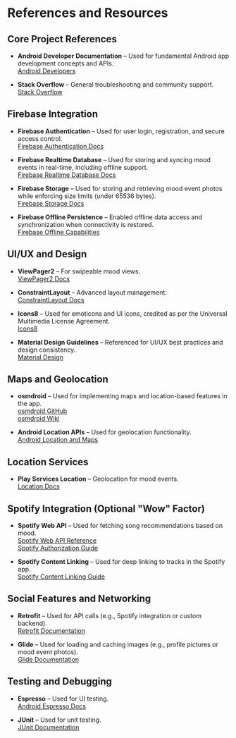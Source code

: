 # References and Resources

## Core Project References
- **Android Developer Documentation** – Used for fundamental Android app development concepts and APIs.  
  [Android Developers](https://developer.android.com/docs)

- **Stack Overflow** – General troubleshooting and community support.  
  [Stack Overflow](https://stackoverflow.com/)

## Firebase Integration
- **Firebase Authentication** – Used for user login, registration, and secure access control.  
  [Firebase Authentication Docs](https://firebase.google.com/docs/auth)

- **Firebase Realtime Database** – Used for storing and syncing mood events in real-time, including offline support.  
  [Firebase Realtime Database Docs](https://firebase.google.com/docs/database)

- **Firebase Storage** – Used for storing and retrieving mood event photos while enforcing size limits (under 65536 bytes).  
  [Firebase Storage Docs](https://firebase.google.com/docs/storage)

- **Firebase Offline Persistence** – Enabled offline data access and synchronization when connectivity is restored.  
  [Firebase Offline Capabilities](https://firebase.google.com/docs/database/android/offline-capabilities)

## UI/UX and Design
- **ViewPager2** – For swipeable mood views.  
  [ViewPager2 Docs](https://developer.android.com/guide/navigation/navigation-swipe-view-2)

- **ConstraintLayout** – Advanced layout management.  
  [ConstraintLayout Docs](https://developer.android.com/training/constraint-layout)

- **Icons8** – Used for emoticons and UI icons, credited as per the Universal Multimedia License Agreement.  
  [Icons8](https://icons8.com)
  
- **Material Design Guidelines** – Referenced for UI/UX best practices and design consistency.  
  [Material Design](https://material.io/design)

## Maps and Geolocation
- **osmdroid** – Used for implementing maps and location-based features in the app.  
  [osmdroid GitHub](https://github.com/osmdroid/osmdroid)  
  [osmdroid Wiki](https://github.com/osmdroid/osmdroid/wiki)

- **Android Location APIs** – Used for geolocation functionality.  
  [Android Location and Maps](https://developer.android.com/training/location)

## Location Services
- **Play Services Location** – Geolocation for mood events.  
  [Location Docs](https://developers.google.com/location-context)

## Spotify Integration (Optional "Wow" Factor)
- **Spotify Web API** – Used for fetching song recommendations based on mood.  
  [Spotify Web API Reference](https://developer.spotify.com/documentation/web-api/reference/get-recommendations)  
  [Spotify Authorization Guide](https://developer.spotify.com/documentation/web-api/concepts/authorization)

- **Spotify Content Linking** – Used for deep linking to tracks in the Spotify app.  
  [Spotify Content Linking Guide](https://developer.spotify.com/documentation/general/guides/content-linking-guide)

## Social Features and Networking
- **Retrofit** – Used for API calls (e.g., Spotify integration or custom backend).  
  [Retrofit Documentation](https://square.github.io/retrofit/)

- **Glide** – Used for loading and caching images (e.g., profile pictures or mood event photos).  
  [Glide Documentation](https://bumptech.github.io/glide/)

## Testing and Debugging
- **Espresso** – Used for UI testing.  
  [Android Espresso Docs](https://developer.android.com/training/testing/espresso)

- **JUnit** – Used for unit testing.  
  [JUnit Documentation](https://junit.org/junit5/docs/current/user-guide/)
